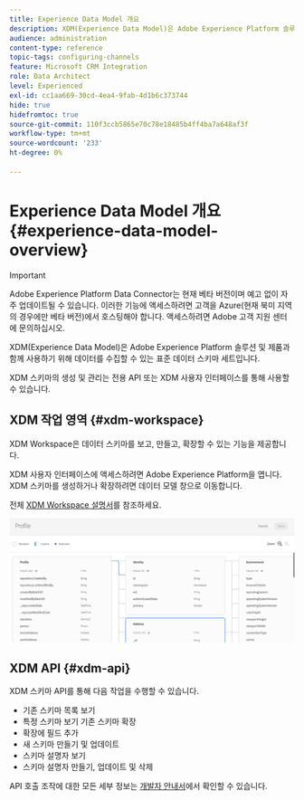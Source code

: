 ```yaml
---
title: Experience Data Model 개요
description: XDM(Experience Data Model)은 Adobe Experience Platform 솔루션 및 제품과 함께 사용하기 위해 데이터를 수집할 수 있는 표준 데이터 스키마 세트입니다.
audience: administration
content-type: reference
topic-tags: configuring-channels
feature: Microsoft CRM Integration
role: Data Architect
level: Experienced
exl-id: cc1aa669-30cd-4ea4-9fab-4d1b6c373744
hide: true
hidefromtoc: true
source-git-commit: 110f3ccb5865e70c78e18485b4ff4ba7a648af3f
workflow-type: tm+mt
source-wordcount: '233'
ht-degree: 0%

---
```


# Experience Data Model 개요 {#experience-data-model-overview}

>[!IMPORTANT]
>
>Adobe Experience Platform Data Connector는 현재 베타 버전이며 예고 없이 자주 업데이트될 수 있습니다. 이러한 기능에 액세스하려면 고객을 Azure(현재 북미 지역의 경우에만 베타 버전)에서 호스팅해야 합니다. 액세스하려면 Adobe 고객 지원 센터에 문의하십시오.

XDM(Experience Data Model)은 Adobe Experience Platform 솔루션 및 제품과 함께 사용하기 위해 데이터를 수집할 수 있는 표준 데이터 스키마 세트입니다.

XDM 스키마의 생성 및 관리는 전용 API 또는 XDM 사용자 인터페이스를 통해 사용할 수 있습니다.

## XDM 작업 영역 {#xdm-workspace}

XDM Workspace은 데이터 스키마를 보고, 만들고, 확장할 수 있는 기능을 제공합니다.

XDM 사용자 인터페이스에 액세스하려면 Adobe Experience Platform을 엽니다. XDM 스키마를 생성하거나 확장하려면 데이터 모델 창으로 이동합니다.

전체 [XDM Workspace 설명서](https://experienceleague.adobe.com/docs/experience-platform/xdm/api/getting-started.html?lang=ko)를 참조하세요.

![](assets/aep_xdmworkspace.png)

## XDM API {#xdm-api}

XDM 스키마 API를 통해 다음 작업을 수행할 수 있습니다.

* 기존 스키마 목록 보기
* 특정 스키마 보기 기존 스키마 확장
* 확장에 필드 추가
* 새 스키마 만들기 및 업데이트
* 스키마 설명자 보기
* 스키마 설명자 만들기, 업데이트 및 삭제

API 호출 조작에 대한 모든 세부 정보는 [개발자 안내서](https://experienceleague.adobe.com/docs/experience-platform/xdm/api/getting-started.html?lang=ko)에서 확인할 수 있습니다.
